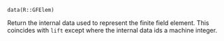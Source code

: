 ```
data(R::GFElem)
```

Return the internal data used to represent the finite field element. This coincides with `lift` except where the internal data ids a machine integer.
